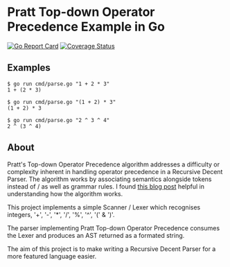 
# Pratt Top-down Operator Precedence Example in Go
[![Go Report Card](https://goreportcard.com/badge/github.com/richardjennings/pratt)](https://goreportcard.com/report/github.com/richardjennings/pratt) [![Coverage Status](https://coveralls.io/repos/github/richardjennings/pratt/badge.svg?branch=master)](https://coveralls.io/github/richardjennings/pratt?branch=master)

## Examples
```
$ go run cmd/parse.go "1 + 2 * 3"   
1 + (2 * 3)    
```
```
$ go run cmd/parse.go "(1 + 2) * 3"   
(1 + 2) * 3    
```
```
$ go run cmd/parse.go "2 ^ 3 ^ 4"   
2 ^ (3 ^ 4)    
```

## About
Pratt's Top-down Operator Precedence algorithm addresses a difficulty or complexity inherent in handling operator precedence in a Recursive Decent Parser. The algorithm works by associating semantics alongside tokens instead of / as well as grammar rules. I found [this blog post](http://effbot.org/zone/simple-top-down-parsing.htm) helpful in understanding how the algorithm works.

This project implements a simple Scanner / Lexer which recognises integers, '+', '-', '*', '/', '%', '^', '(' & ')'.

The parser implementing Pratt Top-down Operator Precedence consumes the Lexer and produces an AST returned as a formated string.

The aim of this project is to make writing a Recursive Decent Parser for a more featured language easier.
